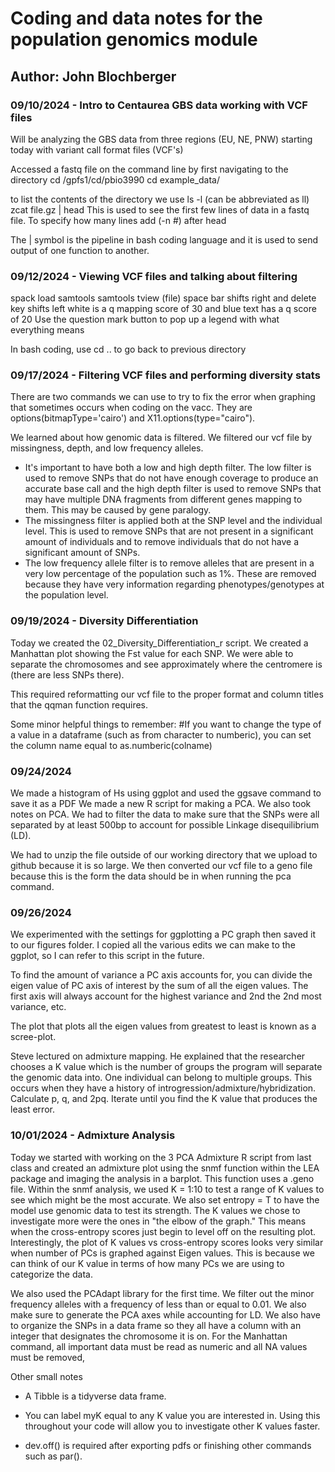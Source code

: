 # Coding and data notes for the population genomics module

## Author: John Blochberger

### 09/10/2024 - Intro to Centaurea GBS data working with VCF files

Will be analyzing the GBS data from three regions (EU, NE, PNW) starting today with variant call format files (VCF's)

Accessed a fastq file on the command line by first navigating to the directory cd /gpfs1/cd/pbio3990 cd example_data/

to list the contents of the directory we use ls -l (can be abbreviated as ll) zcat file.gz \| head This is used to see the first few lines of data in a fastq file. To specify how many lines add (-n \#) after head

The \| symbol is the pipeline in bash coding language and it is used to send output of one function to another.

### 09/12/2024 - Viewing VCF files and talking about filtering

spack load samtools samtools tview (file) space bar shifts right and delete key shifts left white is a q mapping score of 30 and blue text has a q score of 20 Use the question mark button to pop up a legend with what everything means

In bash coding, use cd .. to go back to previous directory

### 09/17/2024 - Filtering VCF files and performing diversity stats

There are two commands we can use to try to fix the error when graphing that sometimes occurs when coding on the vacc. They are options(bitmapType='cairo') and X11.options(type="cairo").

We learned about how genomic data is filtered. We filtered our vcf file by missingness, depth, and low frequency alleles.

-   It's important to have both a low and high depth filter. The low filter is used to remove SNPs that do not have enough coverage to produce an accurate base call and the high depth filter is used to remove SNPs that may have multiple DNA fragments from different genes mapping to them. This may be caused by gene paralogy.
-   The missingness filter is applied both at the SNP level and the individual level. This is used to remove SNPs that are not present in a significant amount of individuals and to remove individuals that do not have a significant amount of SNPs.
-   The low frequency allele filter is to remove alleles that are present in a very low percentage of the population such as 1%. These are removed because they have very information regarding phenotypes/genotypes at the population level.

### 09/19/2024 - Diversity Differentiation

Today we created the 02_Diversity_Differentiation_r script. We created a Manhattan plot showing the Fst value for each SNP. We were able to separate the chromosomes and see approximately where the centromere is (there are less SNPs there).

This required reformatting our vcf file to the proper format and column titles that the qqman function requires.

Some minor helpful things to remember: #If you want to change the type of a value in a dataframe (such as from character to numberic), you can set the column name equal to as.numberic(colname)

### 09/24/2024

We made a histogram of Hs using ggplot and used the ggsave command to save it as a PDF We made a new R script for making a PCA. We also took notes on PCA. We had to filter the data to make sure that the SNPs were all separated by at least 500bp to account for possible Linkage disequilibrium (LD).

We had to unzip the file outside of our working directory that we upload to github because it is so large. We then converted our vcf file to a geno file because this is the form the data should be in when running the pca command.

### 09/26/2024

We experimented with the settings for ggplotting a PC graph then saved it to our figures folder. I copied all the various edits we can make to the ggplot, so I can refer to this script in the future.

To find the amount of variance a PC axis accounts for, you can divide the eigen value of PC axis of interest by the sum of all the eigen values. The first axis will always account for the highest variance and 2nd the 2nd most variance, etc.

The plot that plots all the eigen values from greatest to least is known as a scree-plot.

Steve lectured on admixture mapping. He explained that the researcher chooses a K value which is the number of groups the program will separate the genomic data into. One individual can belong to multiple groups. This occurs when they have a history of introgression/admixture/hybridization. Calculate p, q, and 2pq. Iterate until you find the K value that produces the least error.

### 10/01/2024 - Admixture Analysis

Today we started with working on the 3 PCA Admixture R script from last class and created an admixture plot using the snmf function within the LEA package and imaging the analysis in a barplot. This function uses a .geno file. Within the snmf analysis, we used K = 1:10 to test a range of K values to see which might be the most accurate. We also set entropy = T to have the model use genomic data to test its strength. The K values we chose to investigate more were the ones in "the elbow of the graph." This means when the cross-entropy scores just begin to level off on the resulting plot. Interestingly, the plot of K values vs cross-entropy scores looks very similar when number of PCs is graphed against Eigen values. This is because we can think of our K value in terms of how many PCs we are using to categorize the data.

We also used the PCAdapt library for the first time. We filter out the minor frequency alleles with a frequency of less than or equal to 0.01. We also make sure to generate the PCA axes while accounting for LD. We also have to organize the SNPs in a data frame so they all have a column with an integer that designates the chromosome it is on. For the Manhattan command, all important data must be read as numeric and all NA values must be removed,

Other small notes

-   A Tibble is a tidyverse data frame.

-   You can label myK equal to any K value you are interested in. Using this throughout your code will allow you to investigate other K values faster.

-   dev.off() is required after exporting pdfs or finishing other commands such as par().


